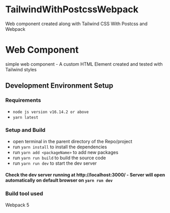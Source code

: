 # TailwindWithPostcssWebpack
Web component created along with Tailwind CSS With Postcss and Webpack

# Web Component
simple web component - A custom HTML Element created and tested with Tailwind styles

## Development Environment Setup

### Requirements
- `node js version v16.14.2 or above`
- `yarn latest`

### Setup and Build
- open terminal in the parent directory of the Repo/project
- run `yarn install` to install the dependencies
- run `yarn add <packageName>` to add new packages
- run `yarn run build` to build the source code
- run `yarn run dev` to start the dev server

#### Check the dev server running at http://localhost:3000/ - Server will open automatically on default browser on `yarn run dev`

### Build tool used 
Webpack 5
